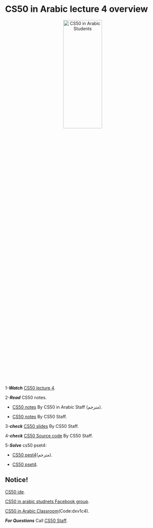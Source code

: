 CS50 in Arabic lecture 4 overview 
===


<p align="center">
  <img src="https://github.com/cs50inarabic/lecture4/blob/master/cs50.JPG" alt="CS50 in Arabic Students" height="30%" width="50%"/>
  
</p>

1-***Watch*** [CS50 lecture 4](https://www.youtube.com/watch?v=Zn8OJMYT-gc/). 

2-***Read*** CS50 notes. 
- [CS50 notes](https://drive.google.com/drive/u/0/folders/16RtOLTRLCgeJBE0Laz50u-lDoBW63dQf/) By CS50 in Arabic Staff (مترجم).

- [CS50 notes](https://docs.cs50.net/2017/fall/notes/4/lecture4.html/) By CS50 Staff. 

3-***check*** [CS50 slides](http://cdn.cs50.net/2017/fall/lectures/4/lecture4.pdf) By CS50 Staff.

4-***check*** [CS50 Source code](http://cdn.cs50.net/2017/fall/lectures/4/src4.pdf) By CS50 Staff.

5-***Solve*** cs50 pset4:

- [CS50 pest4](https://drive.google.com/drive/u/0/folders/1xB_KLs2XYkpXnFX9osWpDsz8Mz3wKIk9)(مترجم).

- [CS50 pset4](https://docs.cs50.net/2018/x/psets/4/pset4.html).


Notice!
---
[CS50 ide](https://ide.cs50.io/).

[CS50 in arabic studnets Facebook group](https://www.facebook.com/groups/1552730054792335/).

[CS50 in Arabic Classroom](https://classroom.google.com/u/0/c/MTI0MzkzODAzMzFa/)(Code:dxv1c4).







***For Questions*** Call [CS50 Staff](https://www.facebook.com/cs50inarabic/).
